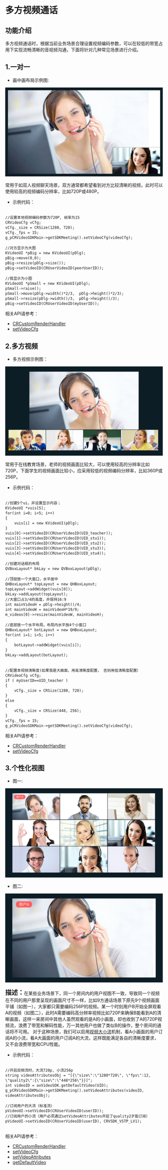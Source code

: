 # 多方视频通话

## 功能介绍

多方视频通话时，根据当前业务场景合理设置视频编码参数，可以在较低的带宽占用下实现流畅清晰的音视频沟通，下面将针对几种常见场景进行介绍。


<h2 id=one> 1.一对一</h2>

- 画中画布局示例图:

![画中画布局示例图](./images/layout_overlap.jpg)

常用于如双人视频聊天场景，双方通常都希望看到对方比较清晰的视频，此时可以使用较高的视频编码分辨率，比如720P或480P。


- 示例代码：

```

//设置本地视频编码参数为720P, 帧率为15
CRVideoCfg vCfg;
vCfg._size = CRSize(1280, 720);
vCfg._fps = 15;
g_pCRVideoSDKMain->getSDKMeeting().setVideoCfg(videoCfg);

//对方显示为大图
KVideoUI *pBig = new KVideoUI(pDlg);
pBig->move(0,0);
pBig->resize(pDlg->size());
pBig->setVideoID(CRUserVideoID(peerUserID));

//我显示为小图
KVideoUI *pSmall = new KVideoUI(pDlg);
pSmall->raise();
pSmall->move(pDlg->width()*2/3,  pDlg->height()*2/3);
pSmall->resize(pDlg->width()/3,  pDlg->height()/3);
pBig->setVideoID(CRUserVideoID(myUserID));

```

相关API请参考：

* [CRCustomRenderHandler](Structs.md#CRCustomRenderHandler)
* [setVideoCfg](Apis.md#setVideoCfg)


<h2 id=more> 2.多方视频</h2>

- 多方视频示例图：

![多方视频示例图](./images/five.jpg)

常用于在线教育场景，老师的视频画面比较大，可以使用较高的分辨率比如720P，下面学生的视频画面比较小，应采用较低的视频编码分辨率，比如360P或256P。


- 示例代码：

```

//创建5个ui，并设置显示内容；
KVideoUI *vuis[5];
for(int i=0; i<5; i++)
{
	vuis[i] = new KVideoUI(pDlg);
}
vuis[0]->setVideoID(CRUserVideoID(UID_teacher));
vuis[1]->setVideoID(CRUserVideoID(UID_stu1));
vuis[2]->setVideoID(CRUserVideoID(UID_stu2));
vuis[3]->setVideoID(CRUserVideoID(UID_stu3));
vuis[4]->setVideoID(CRUserVideoID(UID_stu4));

//创建对话框的布局
QVBoxLayout* bkLay = new QVBoxLayout(pDlg);

//顶部放一个大窗口，水平居中
QHBoxLayout* topLayout = new QHBoxLayout;
topLayout->addWidget(vuis[0]);
bkLay->addLayout(topLayout);
//大窗口占3/4的高度，并保持16:9
int mainVideoH = pDlg->height()/4;
int mainVideoW = mainVideoH*19/9;
m_videos[0]->resize(mainVideoW, mainVideoH);

//底部放一个水平布局，布局内水平放4个小窗口
QHBoxLayout* botLayout = new QHBoxLayout;
for(int i=1; i<5; i++)
{
	botLayout->addWidget(vuis[i]);
}
bkLay->addLayout(botLayout);


//配置本视频清晰度(如果我是大画面，用高清晰度配置， 否则用低清晰度配置）
CRVideoCfg vCfg;
if ( myUserID==UID_teacher )
{
	vCfg._size = CRSize(1280, 720);
}
else
{
	vCfg._size = CRSize(448, 256);
}
vCfg._fps = 15;
g_pCRVideoSDKMain->getSDKMeeting().setVideoCfg(videoCfg);

```

相关API请参考：

* [CRCustomRenderHandler](Structs.md#CRCustomRenderHandler)
* [setVideoCfg](Apis.md#setVideoCfg)


<h2 id=customize> 3.个性化视图</h2>

- 图一: 

![图一示例图](./images/nine.jpg)

- 图二:

![图2示例图](./images/one.jpg)

<font style="font-weight:bolder;font-size:20px;">描述：</font>在某些业务场景下，同一个房间内的用户视图不一致，导致同一个视频在不同的用户那里呈现的画面尺寸不一样，比如9方通话场景下原先9个视频画面平铺（如图一），大家都只需要编码256P的视频。某一个时刻用户B开始全屏观看A的视频（如图二），此时A需要编码高分辨率视频比如720P来确保B能看到A的清晰画面，这样一来房间中其他人虽然观看的是A的小画面，却也收到了A的720P视频流，浪费了带宽和解码性能，万一其他用户也做了类似B的操作，整个房间的通话将不可用。
对于这种场景，我们可以启用[视频大小流](KeyWords.md#stream)机制，看A小画面的用户订阅A的小流，看A大画面的用户订阅A的大流，这样既能满足各自的清晰度要求，又不会浪费带宽和CPU性能。

- 示例代码：

```

//开启双频流时，大流720p, 小流256p
string videoAttributesObj = "[{\"size\":\"1280*720\", \"fps\":12, \"quality2\":{\"size\":\"448*256\"}}]";
int videoID = axVideoSDK.getDefaultVideo(UID);
g_pCRVideoSDKMain->getSDKMeeting().setVideoAttributes(videoID, videoAttributesObj);

//订阅用户的大流（标准流）
pVideoUI->setVideoID(CRUserVideoID(userID));
//订阅用户的小流（用户必须通过setVideoAttributes开启了quality2才能订阅）
pVideoUI->setVideoID(CRUserVideoID(userID), CRVSDK_VSTP_LV1);


```

相关API请参考：

* [CRCustomRenderHandler](Structs.md#CRCustomRenderHandler)
* [setVideoCfg](Apis.md#setVideoCfg)
* [setVideoAttributes](Apis.md#setVideoAttributes)
* [getDefaultVideo](Apis.md#getDefaultVideo)

